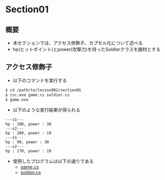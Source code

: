 # Section01

## 概要

- 本セクションでは、アクセス修飾子、カプセル化について述べる
- hp(ヒットポイント)とpower(攻撃力)を持ったSoldierクラスを題材とする

## アクセス修飾子

- 以下のコマンドを実行する

```sh
$ cd /path/to/lesson002/section01
$ csc.exe game.cs soldier.cs
$ game.exe
```

- 以下のような実行結果が得られる

```
---s1---
hp : 100, power : 30
---s2---
hp : 200, power : 10
---s1---
hp : 90, power : 30
---s2---
hp : 170, power : 10
```

- 使用したプログラムは以下の通りである
  - [game.cs](./game.cs)
  - [soldier.cs](./soldier.cs)

